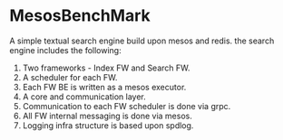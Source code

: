 # MesosBenchMark
A simple textual search engine build upon mesos and redis. the search engine includes the following:
1) Two frameworks - Index FW and Search FW.
2) A scheduler for each FW.
3) Each FW BE is written as a mesos executor.
4) A core and communication layer.
5) Communication to each FW scheduler is done via grpc.
6) All FW internal messaging is done via mesos.
7) Logging infra structure is based upon spdlog.

